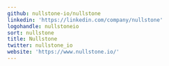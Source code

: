```yaml
---
github: nullstone-io/nullstone
linkedin: 'https://linkedin.com/company/nullstone'
logohandle: nullstoneio
sort: nullstone
title: Nullstone
twitter: nullstone_io
website: 'https://www.nullstone.io/'
---
```

